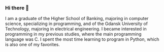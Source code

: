 ### Hi there 👋




I am a graduate of the Higher School of Banking, majoring in computer science, specializing in programming, and of the Gdansk University of Technology, majoring in electrical engineering.
I became interested in programming in my previous studies, where the main programming language was C. 
I spent the most time learning to program in Python, which is also one of my favorites.

